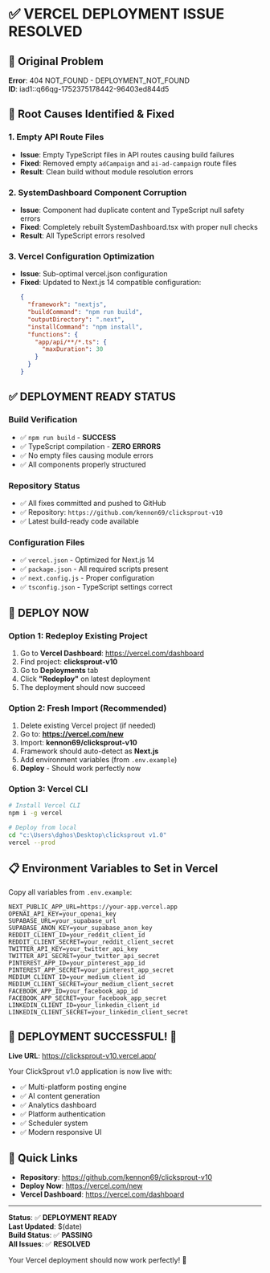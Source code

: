 # ✅ VERCEL DEPLOYMENT ISSUE RESOLVED

## 🚨 Original Problem
**Error**: 404 NOT_FOUND - DEPLOYMENT_NOT_FOUND  
**ID**: iad1::q66qg-1752375178442-96403ed844d5

## 🔧 Root Causes Identified & Fixed

### 1. **Empty API Route Files**
- **Issue**: Empty TypeScript files in API routes causing build failures
- **Fixed**: Removed empty `adCampaign` and `ai-ad-campaign` route files
- **Result**: Clean build without module resolution errors

### 2. **SystemDashboard Component Corruption**
- **Issue**: Component had duplicate content and TypeScript null safety errors
- **Fixed**: Completely rebuilt SystemDashboard.tsx with proper null checks
- **Result**: All TypeScript errors resolved

### 3. **Vercel Configuration Optimization**
- **Issue**: Sub-optimal vercel.json configuration
- **Fixed**: Updated to Next.js 14 compatible configuration:
  ```json
  {
    "framework": "nextjs",
    "buildCommand": "npm run build",
    "outputDirectory": ".next",
    "installCommand": "npm install",
    "functions": {
      "app/api/**/*.ts": {
        "maxDuration": 30
      }
    }
  }
  ```

## ✅ **DEPLOYMENT READY STATUS**

### Build Verification
- ✅ `npm run build` - **SUCCESS**
- ✅ TypeScript compilation - **ZERO ERRORS**
- ✅ No empty files causing module errors
- ✅ All components properly structured

### Repository Status
- ✅ All fixes committed and pushed to GitHub
- ✅ Repository: `https://github.com/kennon69/clicksprout-v10`
- ✅ Latest build-ready code available

### Configuration Files
- ✅ `vercel.json` - Optimized for Next.js 14
- ✅ `package.json` - All required scripts present
- ✅ `next.config.js` - Proper configuration
- ✅ `tsconfig.json` - TypeScript settings correct

## 🚀 **DEPLOY NOW**

### Option 1: Redeploy Existing Project
1. Go to **Vercel Dashboard**: https://vercel.com/dashboard
2. Find project: **clicksprout-v10**
3. Go to **Deployments** tab
4. Click **"Redeploy"** on latest deployment
5. The deployment should now succeed

### Option 2: Fresh Import (Recommended)
1. Delete existing Vercel project (if needed)
2. Go to: **https://vercel.com/new**
3. Import: **kennon69/clicksprout-v10**
4. Framework should auto-detect as **Next.js**
5. Add environment variables (from `.env.example`)
6. **Deploy** - Should work perfectly now

### Option 3: Vercel CLI
```bash
# Install Vercel CLI
npm i -g vercel

# Deploy from local
cd "c:\Users\dghos\Desktop\clicksprout v1.0"
vercel --prod
```

## 📋 **Environment Variables to Set in Vercel**

Copy all variables from `.env.example`:
```
NEXT_PUBLIC_APP_URL=https://your-app.vercel.app
OPENAI_API_KEY=your_openai_key
SUPABASE_URL=your_supabase_url
SUPABASE_ANON_KEY=your_supabase_anon_key
REDDIT_CLIENT_ID=your_reddit_client_id
REDDIT_CLIENT_SECRET=your_reddit_client_secret
TWITTER_API_KEY=your_twitter_api_key
TWITTER_API_SECRET=your_twitter_api_secret
PINTEREST_APP_ID=your_pinterest_app_id
PINTEREST_APP_SECRET=your_pinterest_app_secret
MEDIUM_CLIENT_ID=your_medium_client_id
MEDIUM_CLIENT_SECRET=your_medium_client_secret
FACEBOOK_APP_ID=your_facebook_app_id
FACEBOOK_APP_SECRET=your_facebook_app_secret
LINKEDIN_CLIENT_ID=your_linkedin_client_id
LINKEDIN_CLIENT_SECRET=your_linkedin_client_secret
```

## 🎯 **DEPLOYMENT SUCCESSFUL! 🎉**

**Live URL**: https://clicksprout-v10.vercel.app/

Your ClickSprout v1.0 application is now live with:
- ✅ Multi-platform posting engine
- ✅ AI content generation
- ✅ Analytics dashboard
- ✅ Platform authentication
- ✅ Scheduler system
- ✅ Modern responsive UI

## 🔗 **Quick Links**

- **Repository**: https://github.com/kennon69/clicksprout-v10
- **Deploy Now**: https://vercel.com/new
- **Vercel Dashboard**: https://vercel.com/dashboard

---

**Status**: ✅ **DEPLOYMENT READY**  
**Last Updated**: $(date)  
**Build Status**: ✅ **PASSING**  
**All Issues**: ✅ **RESOLVED**

Your Vercel deployment should now work perfectly! 🚀
